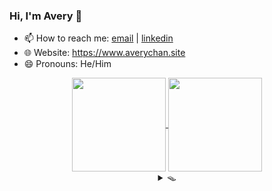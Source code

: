 ### Hi, I'm Avery 👋

<!-- **Avery2/Avery2** is a ✨ _special_ ✨ repository because its `README.md` (this file) appears on your GitHub profile.

Here are some ideas to get you started: -->

- 📫 How to reach me: [email](mailto:justinaverychan@gmail.com) | [linkedin](https://www.linkedin.com/in/avery2/)
- 🌐 Website: https://www.averychan.site
- 😄 Pronouns: He/Him

<!-- [![GitHub stats](https://github-readme-stats.vercel.app/api?username=avery2&count_private=true&show_icons=true&hide=contribs,stars)](https://www.averychan.site/) -->
<!-- [![Top Langs](https://github-readme-stats.vercel.app/api/top-langs/?username=avery2&layout=compact)](https://www.averychan.site/) -->

<div align="center">
  <a href="https://www.averychan.site/" target="__blank">
    <img align="center" height="150" src="https://github-readme-stats.vercel.app/api?username=avery2&count_private=true&show_icons=true&hide=stars,issues" />
  </a>
  <a href="https://www.averychan.site/" target="__blank">
    <img align="center" height="150" src="https://github-readme-stats.vercel.app/api/top-langs/?username=avery2&layout=compact" />
  </a>
</div>

<!--   - 🔭 I’m currently working on  -->
<!--   - 👯 I’m looking to collaborate on  -->
<!--   - 🤔 I’m looking for help with  -->
<!--   - 💬 Tell me about  anything you find really interesting -->
<!--   - ⚡ Fun fact:  -->
<!--   - 🌱 I’m currently learning  R and ML classification problems -->
<!--   - 🎙 Random quotes I like (because I need content):
    > Being friends with someone for even a couple days will tell you more than companies could ever learn in interviews. [1] \
      Don't force things; just work on stuff you like with people you like. [1]
  
    > Tell me of difficulties surmounted, not those you stumble over and fall [2]

  [1]: http://www.paulgraham.com/start.html
  [2]: https://en.wikipedia.org/wiki/A_Crown_of_Swords -->

<div align="center">
  <details>
  <summary>🪤</summary>
  <div align="center"> 📦 Ha! You fell for it.</div>
    
  <div align="left">
  <details>
    <summary>💔 Where's the cheese?</summary> 🕵🏻‍♂ Find it. Use your senses.
    <details>
      <summary>👁</summary>
        <details>
        <summary>🚪</summary> 
          <details>
          <summary>&nbsp;&nbsp;&nbsp;🚪</summary> 
            <details>
            <summary>&nbsp;&nbsp;&nbsp;&nbsp;&nbsp;&nbsp;🚪</summary> ...
            </details>
            <details>
            <summary>&nbsp;&nbsp;&nbsp;&nbsp;&nbsp;&nbsp;🚪</summary> ...
            </details>
            <details>
            <summary>&nbsp;&nbsp;&nbsp;&nbsp;&nbsp;&nbsp;🚪</summary> ...
            </details>
            <details>
            <summary>&nbsp;&nbsp;&nbsp;&nbsp;&nbsp;&nbsp;🚪</summary> ...
            </details>
            <details>
            <summary>&nbsp;&nbsp;&nbsp;&nbsp;&nbsp;&nbsp;🚪</summary> ...
            </details>
          </details>
          <details>
          <summary>&nbsp;&nbsp;&nbsp;🚪</summary> 
            <details>
            <summary>&nbsp;&nbsp;&nbsp;&nbsp;&nbsp;&nbsp;🚪</summary> ...
            </details>
            <details>
            <summary>&nbsp;&nbsp;&nbsp;&nbsp;&nbsp;&nbsp;🚪</summary> ...
            </details>
            <details>
            <summary>&nbsp;&nbsp;&nbsp;&nbsp;&nbsp;&nbsp;🚪</summary> ...
            </details>
            <details>
            <summary>&nbsp;&nbsp;&nbsp;&nbsp;&nbsp;&nbsp;🚪</summary> ...
            </details>
            <details>
            <summary>&nbsp;&nbsp;&nbsp;&nbsp;&nbsp;&nbsp;🚪</summary> ...
            </details>
          </details>
          <details>
          <summary>&nbsp;&nbsp;&nbsp;🚪</summary> 
            <details>
            <summary>&nbsp;&nbsp;&nbsp;&nbsp;&nbsp;&nbsp;🚪</summary> ...
            </details>
            <details>
            <summary>&nbsp;&nbsp;&nbsp;&nbsp;&nbsp;&nbsp;🚪</summary> ...
            </details>
            <details>
            <summary>&nbsp;&nbsp;&nbsp;&nbsp;&nbsp;&nbsp;🚪</summary> ...
            </details>
            <details>
            <summary>&nbsp;&nbsp;&nbsp;&nbsp;&nbsp;&nbsp;🚪</summary> ...
            </details>
            <details>
            <summary>&nbsp;&nbsp;&nbsp;&nbsp;&nbsp;&nbsp;🚪</summary> ...
            </details>
          </details>
          <details>
          <summary>&nbsp;&nbsp;&nbsp;🚪</summary> 
            <details>
            <summary>&nbsp;&nbsp;&nbsp;&nbsp;&nbsp;&nbsp;🚪</summary> ...
            </details>
            <details>
            <summary>&nbsp;&nbsp;&nbsp;&nbsp;&nbsp;&nbsp;🚪</summary> ...
            </details>
            <details>
            <summary>&nbsp;&nbsp;&nbsp;&nbsp;&nbsp;&nbsp;🚪</summary> ...
            </details>
            <details>
            <summary>&nbsp;&nbsp;&nbsp;&nbsp;&nbsp;&nbsp;🚪</summary> ...
            </details>
            <details>
            <summary>&nbsp;&nbsp;&nbsp;&nbsp;&nbsp;&nbsp;🚪</summary> ...
            </details>
          </details>
        </details>
        <details>
        <summary>🚪</summary> 
          <details>
          <summary>&nbsp;&nbsp;&nbsp;🚪</summary> 
            <details>
            <summary>&nbsp;&nbsp;&nbsp;&nbsp;&nbsp;&nbsp;🚪</summary> ...
            </details>
            <details>
            <summary>&nbsp;&nbsp;&nbsp;&nbsp;&nbsp;&nbsp;🚪</summary> ...
            </details>
            <details>
            <summary>&nbsp;&nbsp;&nbsp;&nbsp;&nbsp;&nbsp;🚪</summary> ...
            </details>
            <details>
            <summary>&nbsp;&nbsp;&nbsp;&nbsp;&nbsp;&nbsp;🚪</summary> ...
            </details>
            <details>
            <summary>&nbsp;&nbsp;&nbsp;&nbsp;&nbsp;&nbsp;🚪</summary> ...
            </details>
          </details>
          <details>
          <summary>&nbsp;&nbsp;&nbsp;🚪</summary> 
            <details>
            <summary>&nbsp;&nbsp;&nbsp;&nbsp;&nbsp;&nbsp;🚪</summary> ...
            </details>
            <details>
            <summary>&nbsp;&nbsp;&nbsp;&nbsp;&nbsp;&nbsp;🚪</summary> ...
            </details>
            <details>
            <summary>&nbsp;&nbsp;&nbsp;&nbsp;&nbsp;&nbsp;🚪</summary> ...
            </details>
            <details>
            <summary>&nbsp;&nbsp;&nbsp;&nbsp;&nbsp;&nbsp;🚪</summary> ...
            </details>
            <details>
            <summary>&nbsp;&nbsp;&nbsp;&nbsp;&nbsp;&nbsp;🚪</summary> ...
            </details>
          </details>
          <details>
          <summary>&nbsp;&nbsp;&nbsp;🚪</summary> 
            <details>
            <summary>&nbsp;&nbsp;&nbsp;&nbsp;&nbsp;&nbsp;🚪</summary> ...
            </details>
            <details>
            <summary>&nbsp;&nbsp;&nbsp;&nbsp;&nbsp;&nbsp;🚪</summary> ...
            </details>
            <details>
            <summary>&nbsp;&nbsp;&nbsp;&nbsp;&nbsp;&nbsp;🚪</summary> ...
            </details>
            <details>
            <summary>&nbsp;&nbsp;&nbsp;&nbsp;&nbsp;&nbsp;🚪</summary> ...
            </details>
            <details>
            <summary>&nbsp;&nbsp;&nbsp;&nbsp;&nbsp;&nbsp;🚪</summary> ...
            </details>
          </details>
          <details>
          <summary>&nbsp;&nbsp;&nbsp;🚪</summary> 
            <details>
            <summary>&nbsp;&nbsp;&nbsp;&nbsp;&nbsp;&nbsp;🚪</summary> ...
            </details>
            <details>
            <summary>&nbsp;&nbsp;&nbsp;&nbsp;&nbsp;&nbsp;🚪</summary> ...
            </details>
            <details>
            <summary>&nbsp;&nbsp;&nbsp;&nbsp;&nbsp;&nbsp;🚪</summary> ...
            </details>
            <details>
            <summary>&nbsp;&nbsp;&nbsp;&nbsp;&nbsp;&nbsp;🚪</summary> ...
            </details>
            <details>
            <summary>&nbsp;&nbsp;&nbsp;&nbsp;&nbsp;&nbsp;🚪</summary> ...
            </details>
          </details>
        </details>
        <details>
        <summary>🚪</summary> 
          <details>
          <summary>&nbsp;&nbsp;&nbsp;🚪</summary> 
            <details>
            <summary>&nbsp;&nbsp;&nbsp;&nbsp;&nbsp;&nbsp;🚪</summary> ...
            </details>
            <details>
            <summary>&nbsp;&nbsp;&nbsp;&nbsp;&nbsp;&nbsp;🚪</summary> ...
            </details>
            <details>
            <summary>&nbsp;&nbsp;&nbsp;&nbsp;&nbsp;&nbsp;🚪</summary> ...
            </details>
            <details>
            <summary>&nbsp;&nbsp;&nbsp;&nbsp;&nbsp;&nbsp;🚪</summary> ...
            </details>
            <details>
            <summary>&nbsp;&nbsp;&nbsp;&nbsp;&nbsp;&nbsp;🚪</summary> ...
            </details>
          </details>
          <details>
          <summary>&nbsp;&nbsp;&nbsp;🚪</summary> 
            <details>
            <summary>&nbsp;&nbsp;&nbsp;&nbsp;&nbsp;&nbsp;🚪</summary> ...
            </details>
            <details>
            <summary>&nbsp;&nbsp;&nbsp;&nbsp;&nbsp;&nbsp;🚪</summary> ...
            </details>
            <details>
            <summary>&nbsp;&nbsp;&nbsp;&nbsp;&nbsp;&nbsp;🚪</summary> ...
            </details>
            <details>
            <summary>&nbsp;&nbsp;&nbsp;&nbsp;&nbsp;&nbsp;🚪</summary> ...
            </details>
            <details>
            <summary>&nbsp;&nbsp;&nbsp;&nbsp;&nbsp;&nbsp;🚪</summary> ...
            </details>
          </details>
          <details>
          <summary>&nbsp;&nbsp;&nbsp;🚪</summary> 
            <details>
            <summary>&nbsp;&nbsp;&nbsp;&nbsp;&nbsp;&nbsp;🚪</summary> ...
            </details>
            <details>
            <summary>&nbsp;&nbsp;&nbsp;&nbsp;&nbsp;&nbsp;🚪</summary> ...
            </details>
            <details>
            <summary>&nbsp;&nbsp;&nbsp;&nbsp;&nbsp;&nbsp;🚪</summary> ...
            </details>
            <details>
            <summary>&nbsp;&nbsp;&nbsp;&nbsp;&nbsp;&nbsp;🚪</summary> ...
            </details>
            <details>
            <summary>&nbsp;&nbsp;&nbsp;&nbsp;&nbsp;&nbsp;🚪</summary> ...
            </details>
          </details>
          <details>
          <summary>&nbsp;&nbsp;&nbsp;🚪</summary> 
            <details>
            <summary>&nbsp;&nbsp;&nbsp;&nbsp;&nbsp;&nbsp;🚪</summary> ...
            </details>
            <details>
            <summary>&nbsp;&nbsp;&nbsp;&nbsp;&nbsp;&nbsp;🚪</summary> ...
            </details>
            <details>
            <summary>&nbsp;&nbsp;&nbsp;&nbsp;&nbsp;&nbsp;🚪</summary> ...
            </details>
            <details>
            <summary>&nbsp;&nbsp;&nbsp;&nbsp;&nbsp;&nbsp;🚪</summary> ...
            </details>
            <details>
            <summary>&nbsp;&nbsp;&nbsp;&nbsp;&nbsp;&nbsp;🚪</summary> ...
            </details>
          </details>
        </details>
    </details><details>
      <summary>👃</summary>
        <details>
        <summary>💨</summary> 
          <details>
          <summary>💨💨</summary> 
            <details>
            <summary>💨💨💨</summary> ...
            </details>
            <details>
            <summary>💨💨💨</summary> ...
            </details>
            <details>
            <summary>💨💨💨</summary> ...
            </details>
            <details>
            <summary>💨💨💨</summary> ...
            </details>
            <details>
            <summary>💨💨💨</summary> ...
            </details>
          </details>
          <details>
          <summary>💨💨</summary> 
            <details>
            <summary>💨💨💨</summary> ...
            </details>
            <details>
            <summary>💨💨💨</summary> ...
            </details>
            <details>
            <summary>💨💨💨</summary> ...
            </details>
            <details>
            <summary>💨💨💨</summary> ...
            </details>
            <details>
            <summary>💨💨💨</summary> ...
            </details>
          </details>
          <details>
          <summary>💨💨</summary> 
            <details>
            <summary>💨💨💨</summary> ...
            </details>
            <details>
            <summary>💨💨💨</summary> ...
            </details>
            <details>
            <summary>💨💨💨</summary> ...
            </details>
            <details>
            <summary>💨💨💨</summary> ...
            </details>
            <details>
            <summary>💨💨💨</summary> ...
            </details>
          </details>
          <details>
          <summary>💨💨</summary> 
            <details>
            <summary>💨💨💨</summary> ...
            </details>
            <details>
            <summary>💨💨💨</summary> ...
            </details>
            <details>
            <summary>💨💨💨</summary> ...
            </details>
            <details>
            <summary>💨💨💨</summary> ...
            </details>
            <details>
            <summary>💨💨💨</summary> ...
            </details>
          </details>
        </details>
        <details>
        <summary>💨💨</summary> 
          <details>
          <summary>💨💨</summary> 
            <details>
            <summary>💨💨💨</summary> ...
            </details>
            <details>
            <summary>💨💨💨</summary> ...
            </details>
            <details>
            <summary>💨💨💨</summary> ...
            </details>
            <details>
            <summary>💨💨💨</summary> ...
            </details>
            <details>
            <summary>💨💨💨</summary> ...
            </details>
          </details>
          <details>
          <summary>💨💨</summary> 
            <details>
            <summary>💨💨💨</summary> ...
            </details>
            <details>
            <summary>💨💨💨</summary> ...
            </details>
            <details>
            <summary>💨💨💨</summary> ...
            </details>
            <details>
            <summary>💨💨💨</summary> ...
            </details>
            <details>
            <summary>💨💨💨</summary> ...
            </details>
          </details>
          <details>
          <summary>💨💨💨</summary> 
            <details>
            <summary>💨💨💨</summary> ...
            </details>
            <details>
            <summary>💨💨💨</summary> ...
            </details>
            <details>
            <summary>💨💨💨💨</summary> 🧀 Well done. You have almost as much free time as me.
            </details>
            <details>
            <summary>💨💨💨</summary> ...
            </details>
            <details>
            <summary>💨💨💨</summary> ...
            </details>
          </details>
          <details>
          <summary>💨💨</summary> 
            <details>
            <summary>💨💨💨</summary> ...
            </details>
            <details>
            <summary>💨💨💨</summary> ...
            </details>
            <details>
            <summary>💨💨💨</summary> ...
            </details>
            <details>
            <summary>💨💨💨</summary> ...
            </details>
            <details>
            <summary>💨💨💨</summary> ...
            </details>
          </details>
        </details>
        <details>
        <summary>💨</summary> 
          <details>
          <summary>💨💨</summary> 
            <details>
            <summary>💨💨💨</summary> ...
            </details>
            <details>
            <summary>💨💨💨</summary> ...
            </details>
            <details>
            <summary>💨💨💨</summary> ...
            </details>
            <details>
            <summary>💨💨💨</summary> ...
            </details>
            <details>
            <summary>💨💨💨</summary> ...
            </details>
          </details>
          <details>
          <summary>💨💨</summary> 
            <details>
            <summary>💨💨💨</summary> ...
            </details>
            <details>
            <summary>💨💨💨</summary> ...
            </details>
            <details>
            <summary>💨💨💨</summary> ...
            </details>
            <details>
            <summary>💨💨💨</summary> ...
            </details>
            <details>
            <summary>💨💨💨</summary> ...
            </details>
          </details>
          <details>
          <summary>💨💨</summary> 
            <details>
            <summary>💨💨💨</summary> ...
            </details>
            <details>
            <summary>💨💨💨</summary> ...
            </details>
            <details>
            <summary>💨💨💨</summary> ...
            </details>
            <details>
            <summary>💨💨💨</summary> ...
            </details>
            <details>
            <summary>💨💨💨</summary> ...
            </details>
          </details>
          <details>
          <summary>💨💨</summary> 
            <details>
            <summary>💨💨💨</summary> ...
            </details>
            <details>
            <summary>💨💨💨</summary> ...
            </details>
            <details>
            <summary>💨💨💨</summary> ...
            </details>
            <details>
            <summary>💨💨💨</summary> ...
            </details>
            <details>
            <summary>💨💨💨</summary> ...
            </details>
          </details>
        </details>
    </details>
  </details></div>
    
  </details>
</div>
